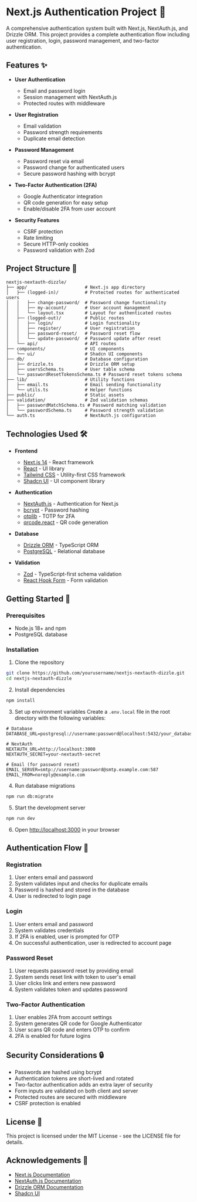# Next.js Authentication Project 🚀

A comprehensive authentication system built with Next.js, NextAuth.js, and Drizzle ORM. This project provides a complete authentication flow including user registration, login, password management, and two-factor authentication.

## Features ✨

- **User Authentication**
  - Email and password login
  - Session management with NextAuth.js
  - Protected routes with middleware

- **User Registration**
  - Email validation
  - Password strength requirements
  - Duplicate email detection

- **Password Management**
  - Password reset via email
  - Password change for authenticated users
  - Secure password hashing with bcrypt

- **Two-Factor Authentication (2FA)**
  - Google Authenticator integration
  - QR code generation for easy setup
  - Enable/disable 2FA from user account

- **Security Features**
  - CSRF protection
  - Rate limiting
  - Secure HTTP-only cookies
  - Password validation with Zod

## Project Structure 📁

```
nextjs-nextauth-dizzle/
├── app/                      # Next.js app directory
│   ├── (logged-in)/          # Protected routes for authenticated users
│   │   ├── change-password/  # Password change functionality
│   │   ├── my-account/       # User account management
│   │   └── layout.tsx        # Layout for authenticated routes
│   ├── (logged-out)/         # Public routes
│   │   ├── login/            # Login functionality
│   │   ├── register/         # User registration
│   │   ├── password-reset/   # Password reset flow
│   │   └── update-password/  # Password update after reset
│   └── api/                  # API routes
├── components/               # UI components
│   └── ui/                   # Shadcn UI components
├── db/                       # Database configuration
│   ├── drizzle.ts            # Drizzle ORM setup
│   ├── usersSchema.ts        # User table schema
│   └── passwordResetTokensSchema.ts # Password reset tokens schema
├── lib/                      # Utility functions
│   ├── email.ts              # Email sending functionality
│   └── utils.ts              # Helper functions
├── public/                   # Static assets
├── validation/               # Zod validation schemas
│   ├── passwordMatchSchema.ts # Password matching validation
│   └── passwordSchema.ts     # Password strength validation
└── auth.ts                   # NextAuth.js configuration
```

## Technologies Used 🛠️

- **Frontend**
  - [Next.js 14](https://nextjs.org/) - React framework
  - [React](https://reactjs.org/) - UI library
  - [Tailwind CSS](https://tailwindcss.com/) - Utility-first CSS framework
  - [Shadcn UI](https://ui.shadcn.com/) - UI component library

- **Authentication**
  - [NextAuth.js](https://next-auth.js.org/) - Authentication for Next.js
  - [bcrypt](https://www.npmjs.com/package/bcryptjs) - Password hashing
  - [otplib](https://www.npmjs.com/package/otplib) - TOTP for 2FA
  - [qrcode.react](https://www.npmjs.com/package/qrcode.react) - QR code generation

- **Database**
  - [Drizzle ORM](https://orm.drizzle.team/) - TypeScript ORM
  - [PostgreSQL](https://www.postgresql.org/) - Relational database

- **Validation**
  - [Zod](https://zod.dev/) - TypeScript-first schema validation
  - [React Hook Form](https://react-hook-form.com/) - Form validation

## Getting Started 🚀

### Prerequisites

- Node.js 18+ and npm
- PostgreSQL database

### Installation

1. Clone the repository
```bash
git clone https://github.com/yourusername/nextjs-nextauth-dizzle.git
cd nextjs-nextauth-dizzle
```

2. Install dependencies
```bash
npm install
```

3. Set up environment variables
Create a `.env.local` file in the root directory with the following variables:
```
# Database
DATABASE_URL=postgresql://username:password@localhost:5432/your_database

# NextAuth
NEXTAUTH_URL=http://localhost:3000
NEXTAUTH_SECRET=your-nextauth-secret

# Email (for password reset)
EMAIL_SERVER=smtp://username:password@smtp.example.com:587
EMAIL_FROM=noreply@example.com
```

4. Run database migrations
```bash
npm run db:migrate
```

5. Start the development server
```bash
npm run dev
```

6. Open [http://localhost:3000](http://localhost:3000) in your browser

## Authentication Flow 🔄

### Registration
1. User enters email and password
2. System validates input and checks for duplicate emails
3. Password is hashed and stored in the database
4. User is redirected to login page

### Login
1. User enters email and password
2. System validates credentials
3. If 2FA is enabled, user is prompted for OTP
4. On successful authentication, user is redirected to account page

### Password Reset
1. User requests password reset by providing email
2. System sends reset link with token to user's email
3. User clicks link and enters new password
4. System validates token and updates password

### Two-Factor Authentication
1. User enables 2FA from account settings
2. System generates QR code for Google Authenticator
3. User scans QR code and enters OTP to confirm
4. 2FA is enabled for future logins

## Security Considerations 🔒

- Passwords are hashed using bcrypt
- Authentication tokens are short-lived and rotated
- Two-factor authentication adds an extra layer of security
- Form inputs are validated on both client and server
- Protected routes are secured with middleware
- CSRF protection is enabled

## License 📝

This project is licensed under the MIT License - see the LICENSE file for details.

## Acknowledgements 🙏

- [Next.js Documentation](https://nextjs.org/docs)
- [NextAuth.js Documentation](https://next-auth.js.org/getting-started/introduction)
- [Drizzle ORM Documentation](https://orm.drizzle.team/docs/overview)
- [Shadcn UI](https://ui.shadcn.com/)